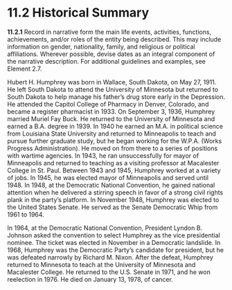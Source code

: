 # 11.2 Historical Summary

**11.2.1** Record in narrative form the main life events, activities, functions, achievements, and/or roles of the entity being described. This may include information on gender, nationality, family, and religious or political affiliations. Wherever possible, devise dates as an integral component of the narrative description. For additional guidelines and examples, see Element 2.7.

Hubert H. Humphrey was born in Wallace, South Dakota, on May 27, 1911\. He left South Dakota to attend the University of Minnesota but returned to South Dakota to help manage his father’s drug store early in the Depression. He attended the Capitol College of Pharmacy in Denver, Colorado, and became a register pharmacist in 1933\. On September 3, 1936, Humphrey married Muriel Fay Buck. He returned to the University of Minnesota and earned a B.A. degree in 1939\. In 1940 he earned an M.A. in political science from Louisiana State University and returned to Minneapolis to teach and pursue further graduate study, but he began working for the W.P.A. (Works Progress Administration). He moved on from there to a series of positions with wartime agencies. In 1943, he ran unsuccessfully for mayor of Minneapolis and returned to teaching as a visiting professor at Macalester College in St. Paul. Between 1943 and 1945, Humphrey worked at a variety of jobs. In 1945, he was elected mayor of Minneapolis and served until 1948\. In 1948, at the Democratic National Convention, he gained national attention when he delivered a stirring speech in favor of a strong civil rights plank in the party’s platform. In November 1948, Humphrey was elected to the United States Senate. He served as the Senate Democratic Whip from 1961 to 1964.

In 1964, at the Democratic National Convention, President Lyndon B. Johnson asked the convention to select Humphrey as the vice presidential nominee. The ticket was elected in November in a Democratic landslide. In 1968, Humphrey was the Democratic Party’s candidate for president, but he was defeated narrowly by Richard M. Nixon. After the defeat, Humphrey returned to Minnesota to teach at the University of Minnesota and Macalester College. He returned to the U.S. Senate in 1971, and he won reelection in 1976\. He died on January 13, 1978, of cancer.
